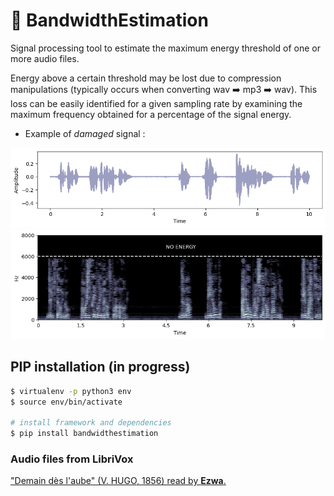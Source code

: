 # :signal_strength: BandwidthEstimation

Signal processing tool to estimate the maximum energy threshold of one or more audio files. 

Energy above a certain threshold may be lost due to compression manipulations (typically occurs when converting wav :arrow_right: mp3 :arrow_right: wav). This loss can be easily identified for a given sampling rate by examining the maximum frequency obtained for a percentage of the signal energy.  

* Example of _damaged_ signal :

![Damaged signal (10s long excerpt) ](/images/sig.png)
![Corresponding spectrogram (10s long excerpt) ](/images/spectrogram.png)

## PIP installation (in progress)
```bash 
$ virtualenv -p python3 env
$ source env/bin/activate

# install framework and dependencies
$ pip install bandwidthestimation
```

### Audio files from LibriVox
["Demain dès l'aube" (V. HUGO, 1856) read by __Ezwa__.](https://librivox.org/compilation-de-poemes-007-by-various)

